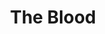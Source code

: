 ---
title: 'The Blood'
episode: 4
pc: 904
written: Dan O'Keefe
directed: Andy Ackerman
aired: October 16, 1997
imdb: 'http://www.imdb.com/title/tt0697658'
wiki: 'https://en.wikipedia.org/wiki/The_Blood_(Seinfeld)'
taxonomy:
    category:
        - episode
---